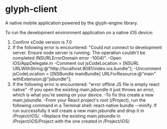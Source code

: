 # glyph-client

A native mobile application powered by the glyph-engine library.

To run the development environment application on a native iOS device:

1) Confirm xCode version is 7.0
2) If the following error is encountered:
  "Could not connect to development server. Ensure node server is running. The operation couldn't be completed (NSURLErrorDomain error -1004)".
  -Open iOS/AppDelegate.m
  -Comment out jsCodeLocation = [NSURL URLWithString:@"http://localhost:8081/index.ios.bundle"];
  -Uncomment jsCodeLocation = [[NSBundle mainBundle] URLForResource:@"main" withExtension:@"jsbundle"];
3) If the following error is encountered:
  "error offline JS file is empty react native"
  -If you open the existing main.jsbundle it just throws an error, which is what you're seeing on your device.
  -To fix this create a new main.jsbundle.
  -From your React project's root (/Project), run the following command in a Terminal shell: react-native bundle --minify. If run successfully it will create a new main.jsbundle and drop it in /Project/iOS/.
  =Replace the existing main.jsbundle in /Project/iOS/Project with the one created in /Project/iOS/
  
  
